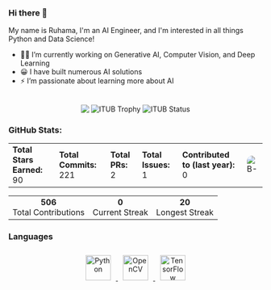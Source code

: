 ### Hi there 👋 

My name is Ruhama, I'm an AI Engineer, and I'm interested in all things Python and Data Science!

- 👩‍💻 I’m currently working on Generative AI, Computer Vision, and Deep Learning  
- 😀 I have built numerous AI solutions  
- ⚡ I’m passionate about learning more about AI  

<br/>  

<div align="center">
    <img src="https://komarev.com/ghpvc/?username=ruhamamansoor&&style=flat-square" align="center" />
    <img src="https://img.shields.io/badge/ITUB%20Trophy-Gold-brightgreen?style=flat-square" align="center" alt="ITUB Trophy"/>
    <img src="https://img.shields.io/badge/ITUB%20Status-Active-brightgreen?style=flat-square" align="center" alt="ITUB Status"/>
</div>

### GitHub Stats:
<div align="center">
    <table>
        <tr>
            <td><b>Total Stars Earned:</b> 90</td>
            <td><b>Total Commits:</b> 221</td>
            <td><b>Total PRs:</b> 2</td>
            <td><b>Total Issues:</b> 1</td>
            <td><b>Contributed to (last year):</b> 0</td>
            <td><img src="https://img.shields.io/badge/Grade-B--lightgrey" alt="B-" style="border-radius: 10px;"/></td>
        </tr>
    </table>
</div>

<div align="center">
    <table>
        <tr>
            <td align="center"><b>506</b><br>Total Contributions</td>
            <td align="center"><b>0</b><br>Current Streak</td>
            <td align="center"><b>20</b><br>Longest Streak</td>
        </tr>
    </table>
</div>

### Languages  
<div align="center">  
    <a href="https://www.python.org/" target="_blank">
        <img style="margin: 10px" src="https://profilinator.rishav.dev/skills-assets/python-original.svg" alt="Python" height="50" />
    </a>  
    <a href="https://opencv.org/" target="_blank">
        <img style="margin: 10px" src="https://profilinator.rishav.dev/skills-assets/opencv-icon.svg" alt="OpenCV" height="50" />
    </a>  
    <a href="https://www.tensorflow.org/" target="_blank">
        <img style="margin: 10px" src="https://profilinator.rishav.dev/skills-assets/tensorflow-icon.svg" alt="TensorFlow" height="50" />
    </a>  
</div>
